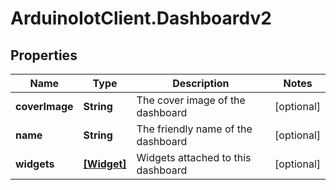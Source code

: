 # ArduinoIotClient.Dashboardv2

## Properties

Name | Type | Description | Notes
------------ | ------------- | ------------- | -------------
**coverImage** | **String** | The cover image of the dashboard | [optional] 
**name** | **String** | The friendly name of the dashboard | [optional] 
**widgets** | [**[Widget]**](Widget.md) | Widgets attached to this dashboard | [optional] 



